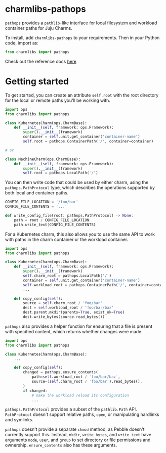 # charmlibs-pathops

`pathops` provides a `pathlib`-like interface for local filesystem and workload container paths for Juju Charms.

To install, add `charmlibs-pathops` to your requirements. Then in your Python code, import as:

```py
from charmlibs import pathops
```

Check out the reference docs [here](https://canonical-charmlibs.readthedocs-hosted.com/reference/pathops/).

# Getting started

To get started, you can create an attribute `self.root` with the root directory for the local or remote paths you'll be working with.

```py
import ops
from charmlibs import pathops

class KubernetesCharm(ops.CharmBase):
    def __init__(self, framework: ops.Framework):
        super().__init__(framework)
        container = self.unit.get_container('container-name')
        self.root = pathops.ContainerPath('/', container=container)

# or

class MachineCharm(ops.CharmBase):
    def __init__(self, framework: ops.Framework):
        super().__init__(framework)
        self.root = pathops.LocalPath('/')
```

You can then write code that could be used by either charm, using the `pathops.PathProtocol` type, which describes the operations supported by both local and container paths.

```py
CONFIG_FILE_LOCATION = '/foo/bar'
CONFIG_FILE_CONTENTS = '...'

def write_config_file(root: pathops.PathProtocol) -> None:
    path = root / CONFIG_FILE_LOCATION
    path.write_text(CONFIG_FILE_CONTENTS)
```

For a Kubernetes charm, this also allows you to use the same API to work with paths in the charm container or the workload container.

```py
import ops
from charmlibs import pathops

class KubernetesCharm(ops.CharmBase):
    def __init__(self, framework: ops.Framework):
        super().__init__(framework)
        self.charm_root = pathops.LocalPath('/')
        container = self.unit.get_container('container-name')
        self.workload_root = pathops.ContainerPath('/', container=container)
        ...

    def copy_config(self):
        source = self.charm_root / 'foo/bar'
        dest = self.workload_root / 'foo/bar/baz'
        dest.parent.mkdir(parents=True, exist_ok=True)
        dest.write_bytes(source.read_bytes())
```

`pathops` also provides a helper function for ensuring that a file is present with specified content, which returns whether changes were made.

```py
import ops
from charmlibs import pathops

class KubernetesCharm(ops.CharmBase):
    ...

    def copy_config(self):
        changed = pathops.ensure_contents(
            path=self.workload_root / 'foo/bar/baz',
            source=(self.charm_root / 'foo/bar').read_bytes(),
        )
        if changed:
            # make the workload reload its configuration
            ...
```

`pathops.PathProtocol` provides a subset of the `pathlib.Path` API. `PathProtocol` doesn't support relative paths, `open`, or manipulating hardlinks and symlinks.

`pathops` doesn't provide a separate `chmod` method, as Pebble doesn't currently support this. Instead, `mkdir`, `write_bytes`, and `write_text` have arguments `mode`, `user`, and `group` to set directory or file permissions and ownership. `ensure_contents` also has these arguments.
